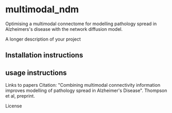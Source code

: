 # multimodal_ndm

Optimising a multimodal connectome for modelling pathology spread in Alzheimers's disease with the network diffusion model.

A longer description of your project

## Installation instructions




## usage instructions
Links to papers
Citation: "Combining multimodal connectivity information improves modelling of pathology spread in Alzheimer's Disease". Thompson et al, preprint.


License



